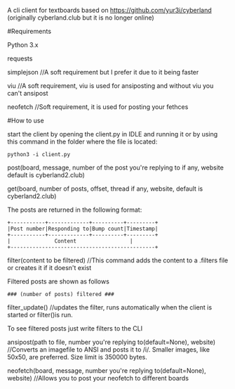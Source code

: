 A cli client for textboards based on https://github.com/yur3i/cyberland (originally cyberland.club but it is no longer online)

#Requirements

Python 3.x

requests

simplejson //A soft requirement but I prefer it due to it being faster

viu //A soft requirement, viu is used for ansiposting and without viu you can't ansipost

neofetch //Soft requirement, it is used for posting your fethces

#How to use

start the client by opening the client.py in IDLE and running it or by using this command in the folder where the file is located:
```
python3 -i client.py
```

post(board, message, number of the post you're replying to if any, website default is cyberland2.club)

get(board, number of posts, offset, thread if any, website, default is cyberland2.club)

The posts are returned in the following format:
```
+-----------+-------------+----------+---------+ 
|Post number|Responding to|Bump count|Timestamp| 
+-----------+-------------+----------+---------+ 
| 		       Content	               | 
+----------------------------------------------+
```

filter(content to be filtered) //This command adds the content to a .filters file or creates it if it doesn't exist

Filtered posts are shown as follows

```
### (number of posts) filtered ###
```

filter_update() //updates the filter, runs automatically when the client is started or filter()is run.

To see filtered posts just write filters to the CLI

ansipost(path to file, number you're replying to(default=None), website) //Converts an imagefile to ANSI and posts it to /i/. Smaller images, like 50x50, are preferred. Size limit is 350000 bytes.

neofetch(board, message, number you're replying to(default=None), website) //Allows you to post your neofetch to different boards
